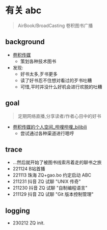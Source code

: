 # 有关 abc
> AirBook/BroadCasting 卷积图书广播

## background

- [卷积传媒](https://www.douban.com/people/airbook/?_i=61695698V3HIHB)
    - 策划各种技术图书
- 发现:
    - 好书太多,歹书更多
    - 读了好书忍不住想对看过的歹书吐糟
    - 可惜,平时并没什么好机会进行欢脱的吐糟


## goal
> 定期网络直播,分享读者/作者心目中的好书

- [卷积传媒的个人空间_哔哩哔哩_bilibili](https://space.bilibili.com/404087417/)
    - 尝试通过各种渠道进行嗯哼

## trace

- ...然后就开始了被图书线索吊着走的聊书之旅
- 221124 B站首播
- 221113 珠海 ZQ+gao.bo 约定启动 ABC
- 211231 抖音 ZQ 试聊 "UNIX 传奇"
- 211230 抖音 ZQ 试聊 "自制编程语言"
- 211129 抖音 ZQ 试聊 "Git 版本控制管理"

## logging

- 230212 ZQ init.


